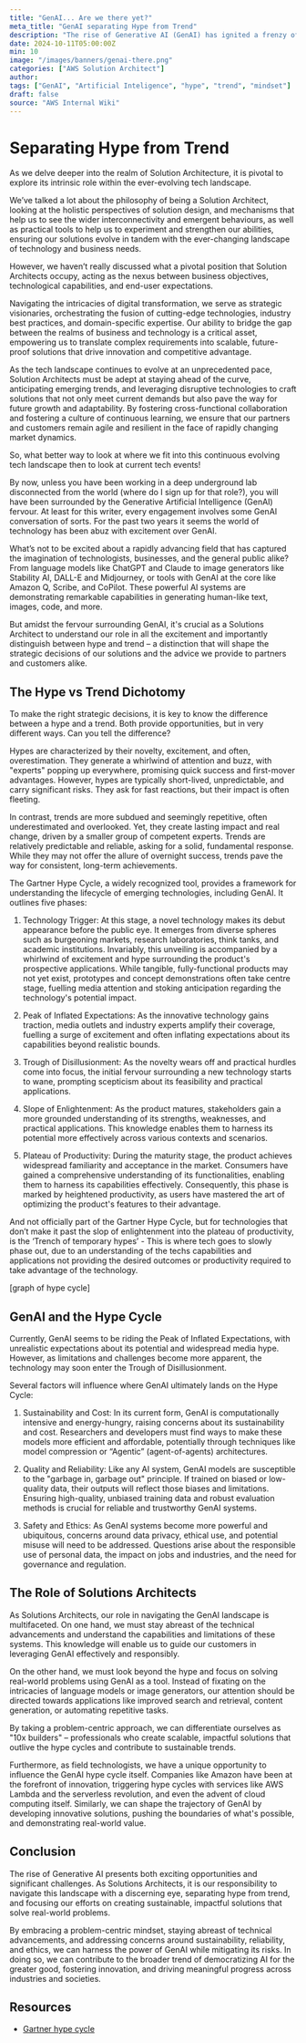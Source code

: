 ```yaml
---
title: "GenAI... Are we there yet?"
meta_title: "GenAI separating Hype from Trend"
description: "The rise of Generative AI (GenAI) has ignited a frenzy of excitement and hype, captivating the tech world with its remarkable capabilities in generating human-like text, images, code, and more. As Solutions Architects, our pivotal role lies in navigating this landscape with a discerning eye, separating the transient hype from the enduring trends. By adopting a problem-centric mindset, staying abreast of technical advancements, and addressing concerns around sustainability, reliability, and ethics, we can harness the power of GenAI to create scalable, impactful solutions that outlive the hype cycles and contribute to sustainable progress across industries and societies."
date: 2024-10-11T05:00:00Z
min: 10
image: "/images/banners/genai-there.png"
categories: ["AWS Solution Architect"]
author: 
tags: ["GenAI", "Artificial Inteligence", "hype", "trend", "mindset"]
draft: false
source: "AWS Internal Wiki"
---
```

# Separating Hype from Trend 

As we delve deeper into the realm of Solution Architecture, it is pivotal to explore its intrinsic role within the ever-evolving tech landscape.

We’ve talked a lot about the philosophy of being a Solution Architect, looking at the holistic perspectives of solution design, and mechanisms that help us to see the wider interconnectivity and emergent behaviours, as well as practical tools to help us to experiment and strengthen our abilities, ensuring our solutions evolve in tandem with the ever-changing landscape of technology and business needs.

However, we haven’t really discussed what a pivotal position that Solution Architects occupy, acting as the nexus between business objectives, technological capabilities, and end-user expectations.

Navigating the intricacies of digital transformation, we serve as strategic visionaries, orchestrating the fusion of cutting-edge technologies, industry best practices, and domain-specific expertise. Our ability to bridge the gap between the realms of business and technology is a critical asset, empowering us to translate complex requirements into scalable, future-proof solutions that drive innovation and competitive advantage. 

As the tech landscape continues to evolve at an unprecedented pace, Solution Architects must be adept at staying ahead of the curve, anticipating emerging trends, and leveraging disruptive technologies to craft solutions that not only meet current demands but also pave the way for future growth and adaptability. By fostering cross-functional collaboration and fostering a culture of continuous learning, we ensure that our partners and customers remain agile and resilient in the face of rapidly changing market dynamics.

So, what better way to look at where we fit into this continuous evolving tech landscape then to look at current tech events!

By now, unless you have been working in a deep underground lab disconnected from the world (where do I sign up for that role?), you will have been surrounded by the Generative Artificial Intelligence (GenAI) fervour. At least for this writer, every engagement involves some GenAI conversation of sorts. For the past two years it seems the world of technology has been abuz with excitement over GenAI. 

What’s not to be excited about a rapidly advancing field that has captured the imagination of technologists, businesses, and the general public alike? From language models like ChatGPT and Claude to image generators like Stability AI, DALL-E and Midjourney, or tools with GenAI at the core like Amazon Q, Scribe, and CoPilot. These powerful AI systems are demonstrating remarkable capabilities in generating human-like text, images, code, and more. 

But amidst the fervour surrounding GenAI, it's crucial as a Solutions Architect to understand our role in all the excitement and importantly distinguish between hype and trend – a distinction that will shape the strategic decisions of our solutions and the advice we provide to partners and customers alike. 

## The Hype vs Trend Dichotomy 

To make the right strategic decisions, it is key to know the difference between a hype and a trend. Both provide opportunities, but in very different ways. Can you tell the difference?

Hypes are characterized by their novelty, excitement, and often, overestimation. They generate a whirlwind of attention and buzz, with "experts" popping up everywhere, promising quick success and first-mover advantages. However, hypes are typically short-lived, unpredictable, and carry significant risks. They ask for fast reactions, but their impact is often fleeting. 

In contrast, trends are more subdued and seemingly repetitive, often underestimated and overlooked. Yet, they create lasting impact and real change, driven by a smaller group of competent experts. Trends are relatively predictable and reliable, asking for a solid, fundamental response. While they may not offer the allure of overnight success, trends pave the way for consistent, long-term achievements. 

The Gartner Hype Cycle, a widely recognized tool, provides a framework for understanding the lifecycle of emerging technologies, including GenAI. It outlines five phases: 

 1. Technology Trigger: At this stage, a novel technology makes its debut appearance before the public eye. It emerges from diverse spheres such as burgeoning markets, research laboratories, think tanks, and academic institutions. Invariably, this unveiling is accompanied by a whirlwind of excitement and hype surrounding the product's prospective applications. While tangible, fully-functional products may not yet exist, prototypes and concept demonstrations often take centre stage, fuelling media attention and stoking anticipation regarding the technology's potential impact.

 2. Peak of Inflated Expectations: As the innovative technology gains traction, media outlets and industry experts amplify their coverage, fuelling a surge of excitement and often inflating expectations about its capabilities beyond realistic bounds.

 3. Trough of Disillusionment: As the novelty wears off and practical hurdles come into focus, the initial fervour surrounding a new technology starts to wane, prompting scepticism about its feasibility and practical applications.

 4. Slope of Enlightenment: As the product matures, stakeholders gain a more grounded understanding of its strengths, weaknesses, and practical applications. This knowledge enables them to harness its potential more effectively across various contexts and scenarios.

 5. Plateau of Productivity: During the maturity stage, the product achieves widespread familiarity and acceptance in the market. Consumers have gained a comprehensive understanding of its functionalities, enabling them to harness its capabilities effectively. Consequently, this phase is marked by heightened productivity, as users have mastered the art of optimizing the product's features to their advantage.

And not officially part of the Gartner Hype Cycle, but for technologies that don’t make it past the slop of enlightenment into the plateau of productivity, is the ‘Trench of temporary hypes’ - This is where tech goes to slowly phase out, due to an understanding of the techs capabilities and applications not providing the desired outcomes or productivity required to take advantage of the technology.

[graph of hype cycle]

## GenAI and the Hype Cycle 

Currently, GenAI seems to be riding the Peak of Inflated Expectations, with unrealistic expectations about its potential and widespread media hype. However, as limitations and challenges become more apparent, the technology may soon enter the Trough of Disillusionment. 

Several factors will influence where GenAI ultimately lands on the Hype Cycle: 

 1. Sustainability and Cost: In its current form, GenAI is computationally intensive and energy-hungry, raising concerns about its sustainability and cost. Researchers and developers must find ways to make these models more efficient and affordable, potentially through techniques like model compression or “Agentic” (agent-of-agents) architectures.

 2. Quality and Reliability: Like any AI system, GenAI models are susceptible to the "garbage in, garbage out" principle. If trained on biased or low-quality data, their outputs will reflect those biases and limitations. Ensuring high-quality, unbiased training data and robust evaluation methods is crucial for reliable and trustworthy GenAI systems. 
 
 3. Safety and Ethics: As GenAI systems become more powerful and ubiquitous, concerns around data privacy, ethical use, and potential misuse will need to be addressed. Questions arise about the responsible use of personal data, the impact on jobs and industries, and the need for governance and regulation. 

## The Role of Solutions Architects 

As Solutions Architects, our role in navigating the GenAI landscape is multifaceted. On one hand, we must stay abreast of the technical advancements and understand the capabilities and limitations of these systems. This knowledge will enable us to guide our customers in leveraging GenAI effectively and responsibly. 

On the other hand, we must look beyond the hype and focus on solving real-world problems using GenAI as a tool. Instead of fixating on the intricacies of language models or image generators, our attention should be directed towards applications like improved search and retrieval, content generation, or automating repetitive tasks. 

By taking a problem-centric approach, we can differentiate ourselves as "10x builders" – professionals who create scalable, impactful solutions that outlive the hype cycles and contribute to sustainable trends. 

Furthermore, as field technologists, we have a unique opportunity to influence the GenAI hype cycle itself. Companies like Amazon have been at the forefront of innovation, triggering hype cycles with services like AWS Lambda and the serverless revolution, and even the advent of cloud computing itself. Similarly, we can shape the trajectory of GenAI by developing innovative solutions, pushing the boundaries of what's possible, and demonstrating real-world value. 

## Conclusion 

The rise of Generative AI presents both exciting opportunities and significant challenges. As Solutions Architects, it is our responsibility to navigate this landscape with a discerning eye, separating hype from trend, and focusing our efforts on creating sustainable, impactful solutions that solve real-world problems. 

By embracing a problem-centric mindset, staying abreast of technical advancements, and addressing concerns around sustainability, reliability, and ethics, we can harness the power of GenAI while mitigating its risks. In doing so, we can contribute to the broader trend of democratizing AI for the greater good, fostering innovation, and driving meaningful progress across industries and societies.

## Resources 

- [Gartner hype cycle](https://www.gartner.com/en/research/methodologies/gartner-hype-cycle)
